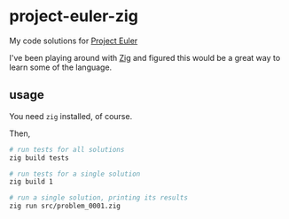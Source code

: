 # project-euler-zig

My code solutions for [Project Euler](https://projecteuler.net)

I've been playing around with [Zig](https://ziglang.org/) and figured this
would be a great way to learn some of the language.

## usage

You need `zig` installed, of course.

Then,

```sh
# run tests for all solutions
zig build tests

# run tests for a single solution
zig build 1

# run a single solution, printing its results
zig run src/problem_0001.zig
```
